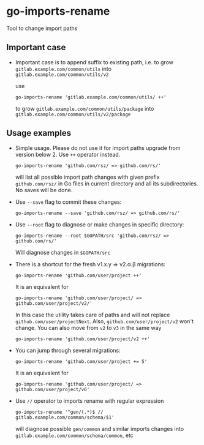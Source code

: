 # go-imports-rename
Tool to change import paths

## Important case

* Important case is to append suffix to existing path, i.e. to grow `gitlab.example.com/common/utils` into `gitlab.example.com/common/utils/v2`

    use 
    
    ```shell script
    go-imports-rename 'gitlab.example.com/common/utils/ ++' 
    ```
    to grow `gitlab.example.com/common/utils/package` into `gitlab.example.com/common/utils/v2/package`

## Usage examples

* Simple usage. Please do not use it for import paths upgrade from version below 2. Use `++` operator instead.
    ```shell script
    go-imports-rename 'github.com/rsz/ => github.com/rs/' 
    ```
    will list all possible import path changes with given prefix `github.com/rsz/` in Go files in current directory and 
    all its subdirectories. No saves will be done.
     
* Use `--save` flag to commit these changes:
    ```shell scriptgitk
    go-imports-rename --save 'github.com/rsz/ => github.com/rs/' 
    ```
* Use `--root` flag to diagnose or make changes in specific directory:
    ```shell script
    go-imports-rename --root $GOPATH/src 'github.com/rsz/ => github.com/rs/' 
    ```
    Will diagnose changes in `$GOPATH/src`
* There is a shortcut for the fresh v1.x.y ⇒ v2.α.β migrations:
    ```shell script
    go-imports-rename 'github.com/user/project ++' 
    ```
    It is an equivalent for
    ```shell script
    go-imports-rename 'github.com/user/project/ => github.com/user/project/v2/'
    ```
    In this case the utility takes care of paths and will not replace `github.com/user/projectNext`. Also, 
    `github.com/user/project/v2` won't change.
    You can also move from `v2` to `v3` in the same way
    ```shell script
    go-imports-rename 'github.com/user/project/v2 ++'
    ```
* You can jump through several migrations:
    ```shell script
    go-imports-rename 'github.com/user/project += 5'
    ```
    It is an equivalent for
    ```shell script
    go-imports-rename 'github.com/user/project/ => github.com/user/project/v6'
    ```
* Use `//` operator to imports rename with regular expression
    ```shell script
    go-imports-rename '^gen/(.*)$ // gitlab.example.com/common/schema/$1' 
    ```
    will diagnose possible `gen/common` and similar imports changes into `gitlab.example.com/common/schema/common`, etc
     
